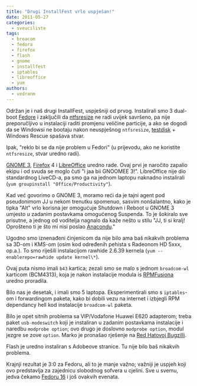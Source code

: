 ```yaml
---
title: "Drugi InstallFest vrlo uspješan!"
date: 2011-05-27
categories: 
  - sveuciliste
tags: 
  - broacom
  - fedora
  - firefox
  - flash
  - gnome
  - installfest
  - iptables
  - libreoffice
  - yum
authors: 
  - vedranm
---
```


Održan je i naš drugi InstallFest, uspješniji od prvog. Instalirali smo 3 dual-boot [Fedore](https://fedoraproject.org/) i zaključili da [ntfsresize](http://www.linux-ntfs.org/) ne radi uvijek savršeno, pa nije preporučljivo u instalaciji raditi promjenu veličine particije, a ako se dogodi da se Windowsi ne bootaju nakon neuspješnog `ntfsresize`, [testdisk](https://www.cgsecurity.org/wiki/TestDisk) + Windows Rescue spašava stvar.

<!-- more -->

Ipak, "reklo bi se da nije problem u Fedori" (u prijevodu, ako ne koristite `ntfsresize`, stvar uredno radi).

[GNOME 3](https://www.gnome.org/gnome-3/), [Firefox](https://www.mozilla.com/firefox/) 4 i [LibreOffice](https://www.libreoffice.org/) uredno rade. Ovaj prvi je naročito zapalio ekipu i od svuda se moglo čuti "i jaa bii GNOOMEE 3!". LibreOffice nije dio standardnog LiveCD-a, pa smo ga na jednom laptopu naknadno instalirali (`yum groupinstall "Office/Productivity"`).

Kad već govorimo o GNOME 3, moramo reći da je tajni agent pod pseudonimom JJ u nekom trenutku spomenuo, sasvim nonšalantno, kako je tipka "Alt" vrlo korisna jer omogućuje Shutdown i Reboot u GNOME 3 umjesto u zadanim postavkama omogućenog Suspenda. To je šokiralo sve prisutne, a jednog od voditelja nagnalo da kaže nešto u stilu "JJ, ti si kralj! Oprošteno ti je što mi nisi poslao [Anacondu](https://fedoraproject.org/wiki/Anaconda)."

Ugodno smo iznenađeni činjenicom da nije bilo ama baš nikakvih problema sa 3D-om i KMS-om (osim kod određenih pehista s Radeonom HD 5xxx, op.a.). To smo riješili instalacijom rawhide 2.6.39 kernela (`yum --enablerepo=rawhide update kernel\*`).

Ovaj puta nismo imali `b43` kartica; zezali smo se malo s jednom `broadcom-wl` karticom (BCM4313), koja je nakon instalacije modula is [RPMFusiona](https://rpmfusion.org/) uredno proradila.

Bilo nas je desetak, i imali smo 5 laptopa. Eksperimentirali smo s `iptables`-om i forwardingom paketa, kako bi dobili vezu na internet i izbjegli RPM dependancy hell kod instalacije `broadcom-wl` paketa.

Bilo je opet sitnih problema sa VIP/Vodafone Huawei E620 adapterom; treba paket `usb-modeswitch` koji je instaliran u zadanim postavkama instalacije i naredbu `modprobe option`; ovo drugo je doslovno `modprobe option`, modul jezgre se zove `option`. Marko je pronašao rješenje na [Red Hatovoj Bugzilli](https://bugzilla.redhat.com/show_bug.cgi?id=698975).

Flash je uredno instaliran s Adobeove stranice. Tu nije bilo baš nikakvih problema.

Krajnji rezultat je 3:0 za Fedoru, ali to je manje važno; važniji je uspjeh koji ovo predstavlja za zajednicu slobodnog sofvera u cjelini. Sve u svemu, jedva čekamo [Fedoru 16](https://fedoraproject.org/wiki/Releases/16/Schedule) i još ovakvih evenata.
